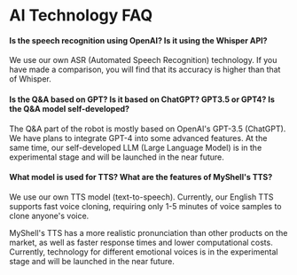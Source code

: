 # AI Technology FAQ

#### Is the speech recognition using OpenAI? Is it using the Whisper API?

We use our own ASR (Automated Speech Recognition) technology. If you have made a comparison, you will find that its accuracy is higher than that of Whisper.

#### Is the Q&A based on GPT? Is it based on ChatGPT? GPT3.5 or GPT4? Is the Q&A model self-developed?

The Q&A part of the robot is mostly based on OpenAI's GPT-3.5 (ChatGPT). We have plans to integrate GPT-4 into some advanced features. At the same time, our self-developed LLM (Large Language Model) is in the experimental stage and will be launched in the near future.

#### What model is used for TTS? What are the features of MyShell's TTS?

We use our own TTS model (text-to-speech). Currently, our English TTS supports fast voice cloning, requiring only 1-5 minutes of voice samples to clone anyone's voice.

MyShell's TTS has a more realistic pronunciation than other products on the market, as well as faster response times and lower computational costs. Currently, technology for different emotional voices is in the experimental stage and will be launched in the near future.